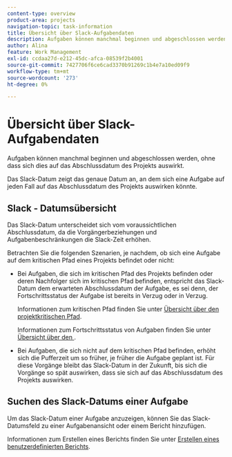 ```yaml
---
content-type: overview
product-area: projects
navigation-topic: task-information
title: Übersicht über Slack-Aufgabendaten
description: Aufgaben können manchmal beginnen und abgeschlossen werden, ohne dass sich dies auf das Abschlussdatum des Projekts auswirkt. Das Slack-Datum zeigt das genaue Datum an, an dem sich eine Aufgabe auf jeden Fall auf das Abschlussdatum des Projekts auswirken könnte.
author: Alina
feature: Work Management
exl-id: ccdaa27d-e212-45dc-afca-08539f2b4001
source-git-commit: 7427706f6ce6cad3370b91269c1b4e7a10ed09f9
workflow-type: tm+mt
source-wordcount: '273'
ht-degree: 0%

---
```


# Übersicht über Slack-Aufgabendaten

Aufgaben können manchmal beginnen und abgeschlossen werden, ohne dass sich dies auf das Abschlussdatum des Projekts auswirkt.

Das Slack-Datum zeigt das genaue Datum an, an dem sich eine Aufgabe auf jeden Fall auf das Abschlussdatum des Projekts auswirken könnte.

## Slack - Datumsübersicht

Das Slack-Datum unterscheidet sich vom voraussichtlichen Abschlussdatum, da die Vorgängerbeziehungen und Aufgabenbeschränkungen die Slack-Zeit erhöhen.

Betrachten Sie die folgenden Szenarien, je nachdem, ob sich eine Aufgabe auf dem kritischen Pfad eines Projekts befindet oder nicht:

* Bei Aufgaben, die sich im kritischen Pfad des Projekts befinden oder deren Nachfolger sich im kritischen Pfad befinden, entspricht das Slack-Datum dem erwarteten Abschlussdatum der Aufgabe, es sei denn, der Fortschrittsstatus der Aufgabe ist bereits in Verzug oder in Verzug.

  Informationen zum kritischen Pfad finden Sie unter [Übersicht über den projektkritischen Pfad](../../../manage-work/tasks/manage-tasks/critical-path.md).

  Informationen zum Fortschrittsstatus von Aufgaben finden Sie unter [Übersicht über den &#x200B;](../../../manage-work/tasks/task-information/task-progress-status.md).

* Bei Aufgaben, die sich nicht auf dem kritischen Pfad befinden, erhöht sich die Pufferzeit um so früher, je früher die Aufgabe geplant ist. Für diese Vorgänge bleibt das Slack-Datum in der Zukunft, bis sich die Vorgänge so spät auswirken, dass sie sich auf das Abschlussdatum des Projekts auswirken.

## Suchen des Slack-Datums einer Aufgabe

Um das Slack-Datum einer Aufgabe anzuzeigen, können Sie das Slack-Datumsfeld zu einer Aufgabenansicht oder einem Bericht hinzufügen.

Informationen zum Erstellen eines Berichts finden Sie unter [Erstellen eines benutzerdefinierten Berichts](../../../reports-and-dashboards/reports/creating-and-managing-reports/create-custom-report.md).
